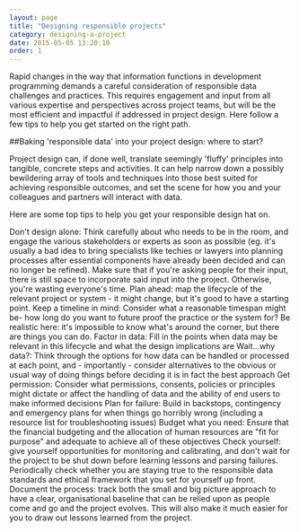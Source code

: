 ```yaml
---
layout: page
title: "Designing responsible projects"
category: designing-a-project
date: 2015-05-05 13:20:10
order: 1
---
```


Rapid changes in the way that information functions in development programming demands a careful consideration of responsible data challenges and practices. This requires engagement and input from all various expertise and perspectives across project teams, but will be the most efficient and impactful if addressed in project design. Here follow a few tips to help you get started on the right path.  

##Baking 'responsible data' into your project design: where to start?

Project design can, if done well, translate seemingly 'fluffy' principles into tangible, concrete steps and activities. It can help narrow down a possibly bewildering array of tools and techniques into those best suited for achieving responsible outcomes, and set the scene for how you and your colleagues and partners will interact with data.

Here are some top tips to help you get your responsible design hat on.

Don't design alone: Think carefully about who needs to be in the room, and engage the various stakeholders or experts as soon as possible (eg. it's usually a bad idea to bring specialists like techies or lawyers into planning processes after essential components have already been decided and can no longer be refined). Make sure that if you're asking people for their input, there is still space to incorporate said input into the project. Otherwise, you're wasting everyone's time.
Plan ahead: map the lifecycle of the relevant project or system - it might change, but it's good to have a starting point.
Keep a timeline in mind: Consider what a reasonable timespan might be- how long do you want to future proof the practice or the system for? Be realistic here: it's impossible to know what's around the corner, but there are things you can do.
Factor in data: Fill in the points when data may be relevant in this lifecycle and what the design implications are
Wait...why data?: Think through the options for how data can be handled or processed at each point, and - importantly - consider alternatives to the obvious or usual way of doing things before deciding it is in fact the best approach
Get permission: Consider what permissions, consents, policies or principles might dictate or affect the handling of data and the ability of end users to make informed decisions
Plan for failure: Build in backstops, contingency and emergency plans for when things go horribly wrong (including a resource list for troubleshooting issues)
Budget what you need: Ensure that the financial budgeting and the allocation of human resources are "fit for purpose" and adequate to achieve all of these objectives
Check yourself: give yourself opportunities for monitoring and calibrating, and don't wait for the project to be shut down before learning lessons and parsing failures. Periodically check whether you are staying true to the responsible data standards and ethical framework that you set for yourself up front.
Document the process: track both the small and big picture approach to have a clear, organisational baseline that can be relied upon as people come and go and the project evolves. This will also make it much easier for you to draw out lessons learned from the project.
